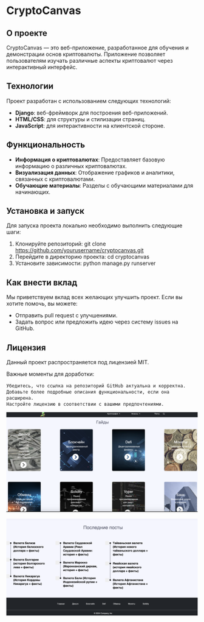 # CryptoCanvas

## О проекте

CryptoCanvas — это веб-приложение, разработанное для обучения и демонстрации основ криптовалюты. Приложение позволяет пользователям изучать различные аспекты криптовалют через интерактивный интерфейс.



## Технологии
Проект разработан с использованием следующих технологий:                      
- **Django**: веб-фреймворк для построения веб-приложений.
- **HTML/CSS**: для структуры и стилизации страниц.
- **JavaScript**: для интерактивности на клиентской стороне.

## Функциональность
- **Информация о криптовалютах**: Предоставляет базовую информацию о различных криптовалютах.
- **Визуализация данных**: Отображение графиков и аналитики, связанных с криптовалютами.
- **Обучающие материалы**: Разделы с обучающими материалами для начинающих.

## Установка и запуск
Для запуска проекта локально необходимо выполнить следующие шаги:
1. Клонируйте репозиторий:
git clone https://github.com/yourusername/cryptocanvas.git
2. Перейдите в директорию проекта:
cd cryptocanvas
3. Установите зависимости:
python manage.py runserver

## Как внести вклад
Мы приветствуем вклад всех желающих улучшить проект. Если вы хотите помочь, вы можете:
- Отправить pull request с улучшениями.
- Задать вопрос или предложить идею через систему issues на GitHub.
## Лицензия
Данный проект распространяется под лицензией MIT.

Важные моменты для доработки:

    Убедитесь, что ссылка на репозиторий GitHub актуальна и корректна.
    Добавьте более подробные описания функциональности, если она расширена.
    Настройте лицензию в соответствии с вашими предпочтениями.


![Фото сайта](img/123.png)

![Фото сайта](img/543.png)

